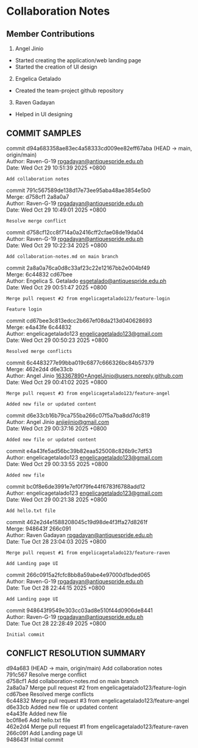 # Collaboration Notes
## Member Contributions
1. Angel Jinio
 - Started creating the application/web landing page
 - Started the creation of UI design
2. Engelica Getalado
 - Created the team-project github repository
3. Raven Gadayan
 - Helped in UI designing

 ## COMMIT SAMPLES
 commit d94a683358ae83ec4a58333cd009ee82eff67aba (HEAD -> main, origin/main)  
Author: Raven-G-19 <rpgadayan@antiquespride.edu.ph>  
Date:   Wed Oct 29 10:51:39 2025 +0800

    Add collaboration notes

commit 791c567589de138d17e73ee95aba48ae3854e5b0  
Merge: d758cf1 2a8a0a7  
Author: Raven-G-19 <rpgadayan@antiquespride.edu.ph>  
Date:   Wed Oct 29 10:49:01 2025 +0800

    Resolve merge conflict

commit d758cf12cc8f714a0a2416cff2cfae08de19da04  
Author: Raven-G-19 <rpgadayan@antiquespride.edu.ph>  
Date:   Wed Oct 29 10:22:34 2025 +0800

    Add collaboration-notes.md on main branch

commit 2a8a0a76ca0d8c33af23c22e12167bb2e004bf49  
Merge: 6c44832 cd67bee  
Author: Engelica S. Getalado <esgetalado@antiquespride.edu.ph>  
Date:   Wed Oct 29 00:51:47 2025 +0800

    Merge pull request #2 from engelicagetalado123/feature-login

    Feature login

commit cd67bee3c813edcc2b667ef08da213d040628693  
Merge: e4a43fe 6c44832  
Author: engelicagetalado123 <engelicagetalado123@gmail.com>  
Date:   Wed Oct 29 00:50:23 2025 +0800

    Resolved merge conflicts

commit 6c4483277e99bba019c6877c666326bc84b57379  
Merge: 462e2d4 d6e33cb  
Author: Angel Jinio <163367890+AngelJinio@users.noreply.github.com>  
Date:   Wed Oct 29 00:41:02 2025 +0800

    Merge pull request #3 from engelicagetalado123/feature-angel

    Added new file or updated content

commit d6e33cb16b79ca755ba266c07f5a7ba8dd7dc819  
Author: Angel Jinio <anjiejinio@gmail.com>  
Date:   Wed Oct 29 00:37:16 2025 +0800

    Added new file or updated content

commit e4a43fe5ad56bc39b82eaa525008c826b9c7df53  
Author: engelicagetalado123 <engelicagetalado123@gmail.com>  
Date:   Wed Oct 29 00:33:55 2025 +0800

    Added new file

commit bc0f8e6de3991e7ef0f79fe44f6783f6788add12  
Author: engelicagetalado123 <engelicagetalado123@gmail.com>  
Date:   Wed Oct 29 00:21:38 2025 +0800

    Add hello.txt file

commit 462e2d4e1588208045c19d98de4f3ffa27d8261f  
Merge: 948643f 266c091  
Author: Raven Gadayan <rpgadayan@antiquespride.edu.ph>  
Date:   Tue Oct 28 23:04:03 2025 +0800

    Merge pull request #1 from engelicagetalado123/feature-raven

    Add Landing page UI

commit 266c0915a2fcfc8bb8a59abe4e97000d1bded065  
Author: Raven-G-19 <rpgadayan@antiquespride.edu.ph>  
Date:   Tue Oct 28 22:44:15 2025 +0800

    Add Landing page UI

commit 948643f9549e303cc03ad8e510f44d0906de8441  
Author: Raven-G-19 <rpgadayan@antiquespride.edu.ph>  
Date:   Tue Oct 28 22:28:49 2025 +0800

    Initial commit

## CONFLICT RESOLUTION SUMMARY
d94a683 (HEAD -> main, origin/main) Add collaboration notes  
791c567 Resolve merge conflict  
d758cf1 Add collaboration-notes.md on main branch  
2a8a0a7 Merge pull request #2 from engelicagetalado123/feature-login  
cd67bee Resolved merge conflicts  
6c44832 Merge pull request #3 from engelicagetalado123/feature-angel  
d6e33cb Added new file or updated content  
e4a43fe Added new file  
bc0f8e6 Add hello.txt file  
462e2d4 Merge pull request #1 from engelicagetalado123/feature-raven  
266c091 Add Landing page UI  
948643f Initial commit  
